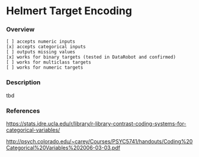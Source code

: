 # Helmert Target Encoding

### Overview
```
[ ] accepts numeric inputs
[x] accepts categorical inputs
[ ] outputs missing values
[x] works for binary targets (tested in DataRobot and confirmed)
[ ] works for multiclass targets
[ ] works for numeric targets 
```
### Description

tbd

### References

https://stats.idre.ucla.edu/r/library/r-library-contrast-coding-systems-for-categorical-variables/

http://psych.colorado.edu/~carey/Courses/PSYC5741/handouts/Coding%20Categorical%20Variables%202006-03-03.pdf